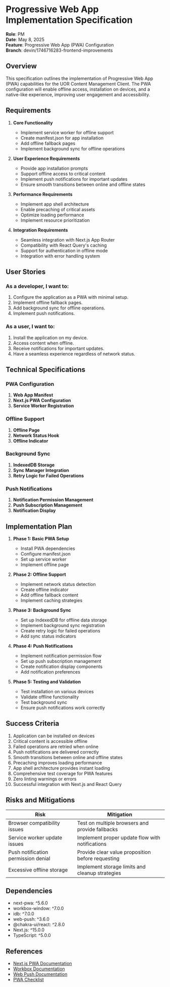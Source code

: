 # Progressive Web App Implementation Specification

**Role**: PM  
**Date**: May 8, 2025  
**Feature**: Progressive Web App (PWA) Configuration  
**Branch**: devin/1746716283-frontend-improvements  

## Overview

This specification outlines the implementation of Progressive Web App (PWA) capabilities for the UOR Content Management Client. The PWA configuration will enable offline access, installation on devices, and a native-like experience, improving user engagement and accessibility.

## Requirements

1. **Core Functionality**
   - Implement service worker for offline support
   - Create manifest.json for app installation
   - Add offline fallback pages
   - Implement background sync for offline operations

2. **User Experience Requirements**
   - Provide app installation prompts
   - Support offline access to critical content
   - Implement push notifications for important updates
   - Ensure smooth transitions between online and offline states

3. **Performance Requirements**
   - Implement app shell architecture
   - Enable precaching of critical assets
   - Optimize loading performance
   - Implement resource prioritization

4. **Integration Requirements**
   - Seamless integration with Next.js App Router
   - Compatibility with React Query's caching
   - Support for authentication in offline mode
   - Integration with error handling system

## User Stories

### As a developer, I want to:

1. Configure the application as a PWA with minimal setup.
2. Implement offline fallback pages.
3. Add background sync for offline operations.
4. Implement push notifications.

### As a user, I want to:

1. Install the application on my device.
2. Access content when offline.
3. Receive notifications for important updates.
4. Have a seamless experience regardless of network status.

## Technical Specifications

### PWA Configuration

1. **Web App Manifest**
2. **Next.js PWA Configuration**
3. **Service Worker Registration**

### Offline Support

1. **Offline Page**
2. **Network Status Hook**
3. **Offline Indicator**

### Background Sync

1. **IndexedDB Storage**
2. **Sync Manager Integration**
3. **Retry Logic for Failed Operations**

### Push Notifications

1. **Notification Permission Management**
2. **Push Subscription Management**
3. **Notification Display**

## Implementation Plan

1. **Phase 1: Basic PWA Setup**
   - Install PWA dependencies
   - Configure manifest.json
   - Set up service worker
   - Implement offline page

2. **Phase 2: Offline Support**
   - Implement network status detection
   - Create offline indicator
   - Add offline fallback content
   - Implement caching strategies

3. **Phase 3: Background Sync**
   - Set up IndexedDB for offline data storage
   - Implement background sync registration
   - Create retry logic for failed operations
   - Add sync status indicators

4. **Phase 4: Push Notifications**
   - Implement notification permission flow
   - Set up push subscription management
   - Create notification display components
   - Add notification preferences

5. **Phase 5: Testing and Validation**
   - Test installation on various devices
   - Validate offline functionality
   - Test background sync
   - Ensure push notifications work correctly

## Success Criteria

1. Application can be installed on devices
2. Critical content is accessible offline
3. Failed operations are retried when online
4. Push notifications are delivered correctly
5. Smooth transitions between online and offline states
6. Precaching improves loading performance
7. App shell architecture provides instant loading
8. Comprehensive test coverage for PWA features
9. Zero linting warnings or errors
10. Successful integration with Next.js and React Query

## Risks and Mitigations

| Risk | Mitigation |
|------|------------|
| Browser compatibility issues | Test on multiple browsers and provide fallbacks |
| Service worker update issues | Implement proper update flow with notifications |
| Push notification permission denial | Provide clear value proposition before requesting |
| Excessive offline storage | Implement storage limits and cleanup strategies |

## Dependencies

- next-pwa: ^5.6.0
- workbox-window: ^7.0.0
- idb: ^7.0.0
- web-push: ^3.6.0
- @chakra-ui/react: ^2.8.0
- Next.js: ^15.0.0
- TypeScript: ^5.0.0

## References

- [Next.js PWA Documentation](https://github.com/shadowwalker/next-pwa)
- [Workbox Documentation](https://developer.chrome.com/docs/workbox/)
- [Web Push Documentation](https://developer.mozilla.org/en-US/docs/Web/API/Push_API)
- [PWA Checklist](https://web.dev/pwa-checklist/)
